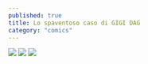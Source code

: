 ```yaml
---
published: true
title: Lo spaventoso caso di GIGI DAG
category: "comics"
---
```

![]({{site.baseurl}}/assets/2019-09-29-lo-spaventoso-caso-di-gigi-dag-1.png)
![]({{site.baseurl}}/assets/2019-09-29-lo-spaventoso-caso-di-gigi-dag-1.png)
![]({{site.baseurl}}/assets/2019-09-29-lo-spaventoso-caso-di-gigi-dag-1.png)
